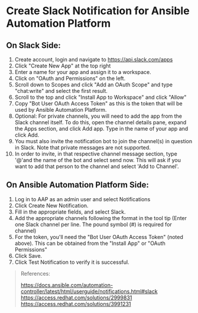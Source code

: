 # Create Slack Notification for Ansible Automation Platform

## On Slack Side:

1. Create account, login and navigate to https://api.slack.com/apps
2. Click "Create New App" at the top right
3. Enter a name for your app and assign it to a workspace.
4. Click on "OAuth and Permissions" on the left.
5. Scroll down to Scopes and click "Add an OAuth Scope" and type "chat:write" and select the first result.
6. Scroll to the top and click "Install App to Workspace" and click "Allow"
7. Copy "Bot User OAuth Access Token" as this is the token that will be used by Ansible Automation Platform.
8. Optional: For private channels, you will need to add the app from the Slack channel itself. To do this, open the channel details pane, expand the Apps section, and click Add app. Type in the name of your app and click Add.
9. You must also invite the notification bot to join the channel(s) in question in Slack. Note that private messages are not supported. 
10. In order to invite, in that respective channel message section, type '@'and the name of the bot and select send now. This will ask if you want to add that person to the channel and select 'Add to Channel'.


## On Ansible Automation Platform Side:

1. Log in to AAP as an admin user and select Notifications
2. Click Create New Notification.
3. Fill in the appropriate fields, and select Slack.
4. Add the appropriate channels following the format in the tool tip (Enter one Slack channel per line. The pound symbol (#) is required for channel)
5. For the token, you'll need the "Bot User OAuth Access Token" (noted above). This can be obtained from the "Install App" or "OAuth Permissions"
6. Click Save.
7. Click Test Notification to verify it is successful.

> References:
>
> https://docs.ansible.com/automation-controller/latest/html/userguide/notifications.html#slack
> https://access.redhat.com/solutions/2999831
> https://access.redhat.com/solutions/3991231
